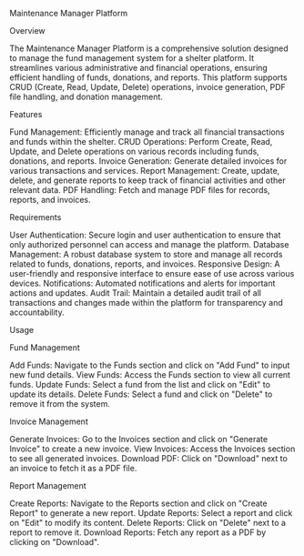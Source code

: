 Maintenance Manager Platform

Overview

The Maintenance Manager Platform is a comprehensive solution designed to manage the fund management system for a shelter platform. It streamlines various administrative and financial operations, ensuring efficient handling of funds, donations, and reports. This platform supports CRUD (Create, Read, Update, Delete) operations, invoice generation, PDF file handling, and donation management.

Features

Fund Management: Efficiently manage and track all financial transactions and funds within the shelter.
CRUD Operations: Perform Create, Read, Update, and Delete operations on various records including funds, donations, and reports.
Invoice Generation: Generate detailed invoices for various transactions and services.
Report Management: Create, update, delete, and generate reports to keep track of financial activities and other relevant data.
PDF Handling: Fetch and manage PDF files for records, reports, and invoices.

Requirements

User Authentication: Secure login and user authentication to ensure that only authorized personnel can access and manage the platform.
Database Management: A robust database system to store and manage all records related to funds, donations, reports, and invoices.
Responsive Design: A user-friendly and responsive interface to ensure ease of use across various devices.
Notifications: Automated notifications and alerts for important actions and updates.
Audit Trail: Maintain a detailed audit trail of all transactions and changes made within the platform for transparency and accountability.

Usage

Fund Management

Add Funds: Navigate to the Funds section and click on "Add Fund" to input new fund details.
View Funds: Access the Funds section to view all current funds.
Update Funds: Select a fund from the list and click on "Edit" to update its details.
Delete Funds: Select a fund and click on "Delete" to remove it from the system.

Invoice Management

Generate Invoices: Go to the Invoices section and click on "Generate Invoice" to create a new invoice.
View Invoices: Access the Invoices section to see all generated invoices.
Download PDF: Click on "Download" next to an invoice to fetch it as a PDF file.

Report Management

Create Reports: Navigate to the Reports section and click on "Create Report" to generate a new report.
Update Reports: Select a report and click on "Edit" to modify its content.
Delete Reports: Click on "Delete" next to a report to remove it.
Download Reports: Fetch any report as a PDF by clicking on "Download".

